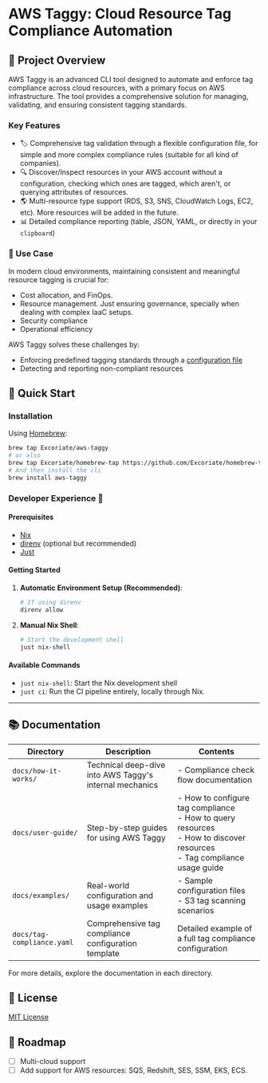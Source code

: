 # AWS Taggy: Cloud Resource Tag Compliance Automation

## 🌟 Project Overview

AWS Taggy is an advanced CLI tool designed to automate and enforce tag compliance across cloud resources, with a primary focus on AWS infrastructure. The tool provides a comprehensive solution for managing, validating, and ensuring consistent tagging standards.

### Key Features

- 🏷️ Comprehensive tag validation through a flexible configuration file, for simple and more complex compliance rules (suitable for all kind of companies).
- 🔍 Discover/Inspect resources in your AWS account without a configuration, checking which ones are tagged, which aren't, or querying attributes of resources.
- 🌎 Multi-resource type support (RDS, S3, SNS, CloudWatch Logs, EC2, etc). More resources will be added in the future.
- 📊 Detailed compliance reporting (table, JSON, YAML, or directly in your `clipboard`)

### 🎯 Use Case

In modern cloud environments, maintaining consistent and meaningful resource tagging is crucial for:

- Cost allocation, and FinOps.
- Resource management. Just ensuring governance, specially when dealing with complex IaaC setups.
- Security compliance
- Operational efficiency

AWS Taggy solves these challenges by:

- Enforcing predefined tagging standards through a [configuration file](./docs/tag-compliance.yaml)
- Detecting and reporting non-compliant resources

## 🚀 Quick Start

### Installation

Using [Homebrew](https://brew.sh/):

```bash
brew tap Excoriate/aws-taggy
# or also
brew tap Excoriate/homebrew-tap https://github.com/Excoriate/homebrew-tap.git
# And then install the cli
brew install aws-taggy
```

### Developer Experience 🌿

#### Prerequisites

- [Nix](https://nixos.org/download.html)
- [direnv](https://direnv.net/) (optional but recommended)
- [Just](https://github.com/casey/just)

#### Getting Started

1. **Automatic Environment Setup (Recommended)**:

   ```bash
   # If using direnv
   direnv allow
   ```

2. **Manual Nix Shell**:
   ```bash
   # Start the development shell
   just nix-shell
   ```

#### Available Commands

- `just nix-shell`: Start the Nix development shell
- `just ci`: Run the CI pipeline entirely, locally through Nix.

---

## 📚 Documentation

| Directory                  | Description                                             | Contents                                                                                                                     |
| -------------------------- | ------------------------------------------------------- | ---------------------------------------------------------------------------------------------------------------------------- |
| `docs/how-it-works/`       | Technical deep-dive into AWS Taggy's internal mechanics | - Compliance check flow documentation                                                                                        |
| `docs/user-guide/`         | Step-by-step guides for using AWS Taggy                 | - How to configure tag compliance<br>- How to query resources<br>- How to discover resources<br>- Tag compliance usage guide |
| `docs/examples/`           | Real-world configuration and usage examples             | - Sample configuration files<br>- S3 tag scanning scenarios                                                                  |
| `docs/tag-compliance.yaml` | Comprehensive tag compliance configuration template     | Detailed example of a full tag compliance configuration                                                                      |

For more details, explore the documentation in each directory.

## 📄 License

[MIT License](./LICENSE)

## 🔮 Roadmap

- [ ] Multi-cloud support
- [ ] Add support for AWS resources: SQS, Redshift, SES, SSM, EKS, ECS.
